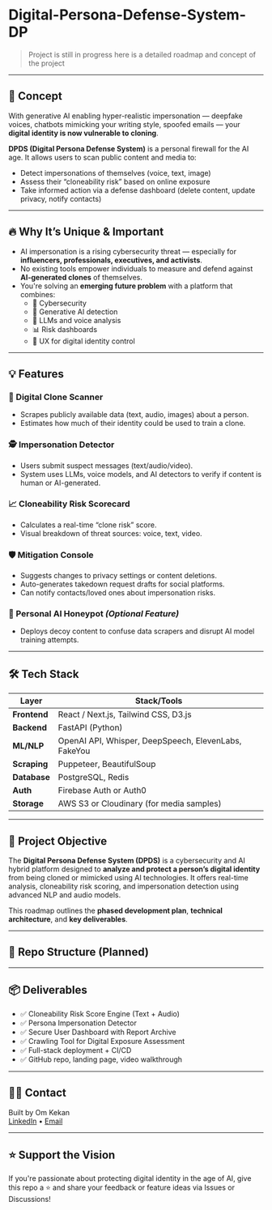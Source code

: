 # Digital-Persona-Defense-System-DP
> Project is still in progress here is a detailed roadmap and concept of the project

---

## 🧠 Concept

With generative AI enabling hyper-realistic impersonation — deepfake voices, chatbots mimicking your writing style, spoofed emails — your **digital identity is now vulnerable to cloning**.

**DPDS (Digital Persona Defense System)** is a personal firewall for the AI age. It allows users to scan public content and media to:

- Detect impersonations of themselves (voice, text, image)
- Assess their “cloneability risk” based on online exposure
- Take informed action via a defense dashboard (delete content, update privacy, notify contacts)

---

## 🔥 Why It’s Unique & Important

- AI impersonation is a rising cybersecurity threat — especially for **influencers, professionals, executives, and activists**.
- No existing tools empower individuals to measure and defend against **AI-generated clones** of themselves.
- You're solving an **emerging future problem** with a platform that combines:
  - 🔐 Cybersecurity
  - 🤖 Generative AI detection
  - 🧠 LLMs and voice analysis
  - 📊 Risk dashboards
  - 🧩 UX for digital identity control

---

## 💡 Features

### 🧬 Digital Clone Scanner
- Scrapes publicly available data (text, audio, images) about a person.
- Estimates how much of their identity could be used to train a clone.

### 🕵️ Impersonation Detector
- Users submit suspect messages (text/audio/video).
- System uses LLMs, voice models, and AI detectors to verify if content is human or AI-generated.

### 📈 Cloneability Risk Scorecard
- Calculates a real-time “clone risk” score.
- Visual breakdown of threat sources: voice, text, video.

### 🛡️ Mitigation Console
- Suggests changes to privacy settings or content deletions.
- Auto-generates takedown request drafts for social platforms.
- Can notify contacts/loved ones about impersonation risks.

### 🧪 Personal AI Honeypot *(Optional Feature)*
- Deploys decoy content to confuse data scrapers and disrupt AI model training attempts.

---

## 🛠 Tech Stack

| Layer          | Stack/Tools |
|----------------|-------------|
| **Frontend**   | React / Next.js, Tailwind CSS, D3.js |
| **Backend**    | FastAPI (Python) |
| **ML/NLP**     | OpenAI API, Whisper, DeepSpeech, ElevenLabs, FakeYou |
| **Scraping**   | Puppeteer, BeautifulSoup |
| **Database**   | PostgreSQL, Redis |
| **Auth**       | Firebase Auth or Auth0 |
| **Storage**    | AWS S3 or Cloudinary (for media samples) |

---

## 🧠 Project Objective

The **Digital Persona Defense System (DPDS)** is a cybersecurity and AI hybrid platform designed to **analyze and protect a person’s digital identity** from being cloned or mimicked using AI technologies. It offers real-time analysis, cloneability risk scoring, and impersonation detection using advanced NLP and audio models.

This roadmap outlines the **phased development plan**, **technical architecture**, and **key deliverables**.

---


## 📁 Repo Structure (Planned)



---

## 📦 Deliverables

- ✅ Cloneability Risk Score Engine (Text + Audio)
- ✅ Persona Impersonation Detector
- ✅ Secure User Dashboard with Report Archive
- ✅ Crawling Tool for Digital Exposure Assessment
- ✅ Full-stack deployment + CI/CD
- ✅ GitHub repo, landing page, video walkthrough

---

## 👨‍💻 Contact

Built by Om Kekan  
[LinkedIn](https://linkedin.com/in/omkekan)  • [Email](mailto:omkekan27@gmail.com)

---

## ⭐️ Support the Vision

If you're passionate about protecting digital identity in the age of AI, give this repo a ⭐️ and share your feedback or feature ideas via Issues or Discussions!

